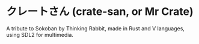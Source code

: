 # クレートさん (crate-san, or Mr Crate)
A tribute to Sokoban by Thinking Rabbit, made in Rust and V languages, using SDL2 for multimedia.

